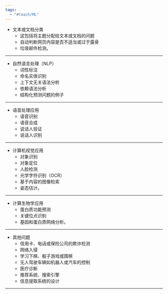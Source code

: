 ```yaml
---
tags:
  - "#teach/ML"
---
```

- 文本或文档分类
	- 这包括将主题分配给文本或文档的问题
	- 自动判断网页内容是否不适当或过于露骨
	- 垃圾邮件检测。
---
- 自然语言处理（NLP）
	- 词性标注
	- 命名实体识别
	- 上下文无关语法分析
	- 依赖语法分析
	- 结构化预测问题的例子
---
- 语音处理应用
	- 语音识别
	- 语音合成
	- 说话人验证
	- 说话人识别
---
- 计算机视觉应用
	- 对象识别
	- 对象定位
	- 人脸检测
	- 光学字符识别（OCR）
	- 基于内容的图像检索
	- 姿态估计。
---
- 计算生物学应用
	- 蛋白质功能预测
	- 关键位点识别
	- 基因和蛋白质网络分析。
---
- 其他问题
	- 信用卡、电话或保险公司的欺诈检测
	- 网络入侵
	- 学习下棋、骰子游戏或围棋
	- 无人驾驶车辆如机器人或汽车的控制
	- 医疗诊断
	- 推荐系统、搜索引擎
	- 信息提取系统的设计
---